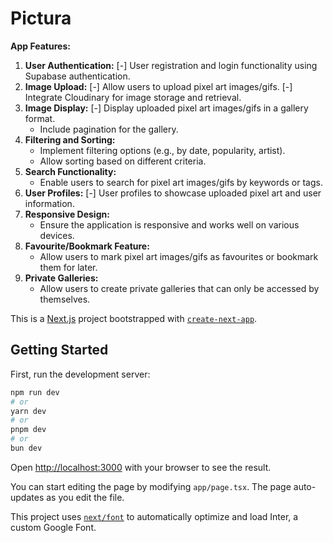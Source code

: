 # Pictura

**App Features:**

1. **User Authentication:**
   [-] User registration and login functionality using Supabase authentication.
2. **Image Upload:**
   [-] Allow users to upload pixel art images/gifs.
   [-] Integrate Cloudinary for image storage and retrieval.
3. **Image Display:**
   [-] Display uploaded pixel art images/gifs in a gallery format.
   - Include pagination for the gallery.
4. **Filtering and Sorting:**
   - Implement filtering options (e.g., by date, popularity, artist).
   - Allow sorting based on different criteria.
5. **Search Functionality:**
   - Enable users to search for pixel art images/gifs by keywords or tags.
6. **User Profiles:**
   [-] User profiles to showcase uploaded pixel art and user information.
7. **Responsive Design:**
   - Ensure the application is responsive and works well on various devices.
8. **Favourite/Bookmark Feature:**
   - Allow users to mark pixel art images/gifs as favourites or bookmark them for later.
9. **Private Galleries:**
    - Allow users to create private galleries that can only be accessed by themselves.

This is a [Next.js](https://nextjs.org/) project bootstrapped with [`create-next-app`](https://github.com/vercel/next.js/tree/canary/packages/create-next-app).

## Getting Started

First, run the development server:

```bash
npm run dev
# or
yarn dev
# or
pnpm dev
# or
bun dev
```

Open [http://localhost:3000](http://localhost:3000) with your browser to see the result.

You can start editing the page by modifying `app/page.tsx`. The page auto-updates as you edit the file.

This project uses [`next/font`](https://nextjs.org/docs/basic-features/font-optimization) to automatically optimize and load Inter, a custom Google Font.

